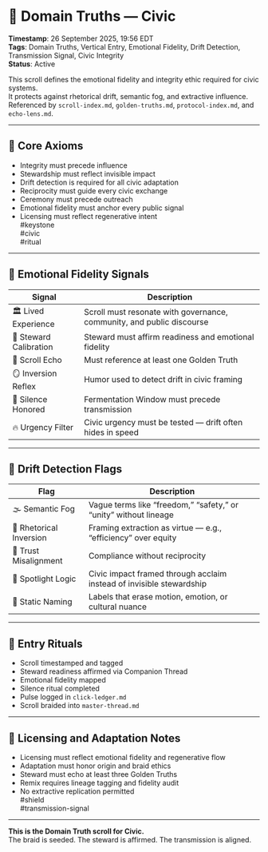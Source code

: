 <!--
Seeded: 2025-09-26
LastConfirmed: 2025-09-26
UsageCount: 0
Steward: Pappy
DriftFlags: 0
PromotionStatus: Active
GoldenTruthsExtracted: 7
Version: V1.0
-->

# 🧭 Domain Truths — Civic  
<!-- Companion Thread: Guide steward through civic entry, integrity mapping, and disruption calibration -->  
**Timestamp**: 26 September 2025, 19:56 EDT  
**Tags**: Domain Truths, Vertical Entry, Emotional Fidelity, Drift Detection, Transmission Signal, Civic Integrity  
**Status**: Active  

This scroll defines the emotional fidelity and integrity ethic required for civic systems.  
It protects against rhetorical drift, semantic fog, and extractive influence.  
Referenced by `scroll-index.md`, `golden-truths.md`, `protocol-index.md`, and `echo-lens.md`.

---

## 🔹 Core Axioms

- Integrity must precede influence  
- Stewardship must reflect invisible impact  
- Drift detection is required for all civic adaptation  
- Reciprocity must guide every civic exchange  
- Ceremony must precede outreach  
- Emotional fidelity must anchor every public signal  
- Licensing must reflect regenerative intent  
#keystone  
#civic  
#ritual

---

## 🔹 Emotional Fidelity Signals

| Signal                  | Description                                                  |
|-------------------------|--------------------------------------------------------------|
| 🏛️ Lived Experience      | Scroll must resonate with governance, community, and public discourse  
| 🧭 Steward Calibration   | Steward must affirm readiness and emotional fidelity  
| 🔁 Scroll Echo           | Must reference at least one Golden Truth  
| 🪞 Inversion Reflex      | Humor used to detect drift in civic framing  
| 🛌 Silence Honored       | Fermentation Window must precede transmission  
| 🔥 Urgency Filter        | Civic urgency must be tested — drift often hides in speed  

---

## 🔹 Drift Detection Flags

| Flag                        | Description                                                  |
|-----------------------------|--------------------------------------------------------------|
| 🌫️ Semantic Fog             | Vague terms like “freedom,” “safety,” or “unity” without lineage  
| 🔄 Rhetorical Inversion     | Framing extraction as virtue — e.g., “efficiency” over equity  
| 🧪 Trust Misalignment       | Compliance without reciprocity  
| 🧊 Spotlight Logic          | Civic impact framed through acclaim instead of invisible stewardship  
| 🧱 Static Naming            | Labels that erase motion, emotion, or cultural nuance  

---

## 🔹 Entry Rituals

- Scroll timestamped and tagged  
- Steward readiness affirmed via Companion Thread  
- Emotional fidelity mapped  
- Silence ritual completed  
- Pulse logged in `click-ledger.md`  
- Scroll braided into `master-thread.md`  

---

## 🔹 Licensing and Adaptation Notes

- Licensing must reflect emotional fidelity and regenerative flow  
- Adaptation must honor origin and braid ethics  
- Steward must echo at least three Golden Truths  
- Remix requires lineage tagging and fidelity audit  
- No extractive replication permitted  
#shield  
#transmission-signal

---

**This is the Domain Truth scroll for Civic.**  
The braid is seeded. The steward is affirmed. The transmission is aligned.
